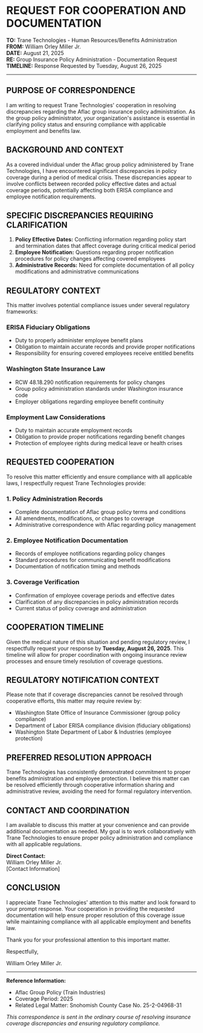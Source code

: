 # REQUEST FOR COOPERATION AND DOCUMENTATION

**TO:** Trane Technologies - Human Resources/Benefits Administration  
**FROM:** William Orley Miller Jr.  
**DATE:** August 21, 2025  
**RE:** Group Insurance Policy Administration - Documentation Request  
**TIMELINE:** Response Requested by Tuesday, August 26, 2025

---

## PURPOSE OF CORRESPONDENCE

I am writing to request Trane Technologies' cooperation in resolving discrepancies regarding the Aflac group insurance policy administration. As the group policy administrator, your organization's assistance is essential in clarifying policy status and ensuring compliance with applicable employment and benefits law.

## BACKGROUND AND CONTEXT

As a covered individual under the Aflac group policy administered by Trane Technologies, I have encountered significant discrepancies in policy coverage during a period of medical crisis. These discrepancies appear to involve conflicts between recorded policy effective dates and actual coverage periods, potentially affecting both ERISA compliance and employee notification requirements.

## SPECIFIC DISCREPANCIES REQUIRING CLARIFICATION

1. **Policy Effective Dates:** Conflicting information regarding policy start and termination dates that affect coverage during critical medical period
2. **Employee Notification:** Questions regarding proper notification procedures for policy changes affecting covered employees
3. **Administrative Records:** Need for complete documentation of all policy modifications and administrative communications

## REGULATORY CONTEXT

This matter involves potential compliance issues under several regulatory frameworks:

### ERISA Fiduciary Obligations
- Duty to properly administer employee benefit plans
- Obligation to maintain accurate records and provide proper notifications
- Responsibility for ensuring covered employees receive entitled benefits

### Washington State Insurance Law
- RCW 48.18.290 notification requirements for policy changes
- Group policy administration standards under Washington insurance code
- Employer obligations regarding employee benefit continuity

### Employment Law Considerations
- Duty to maintain accurate employment records
- Obligation to provide proper notifications regarding benefit changes
- Protection of employee rights during medical leave or health crises

## REQUESTED COOPERATION

To resolve this matter efficiently and ensure compliance with all applicable laws, I respectfully request Trane Technologies provide:

### 1. Policy Administration Records
- Complete documentation of Aflac group policy terms and conditions
- All amendments, modifications, or changes to coverage
- Administrative correspondence with Aflac regarding policy management

### 2. Employee Notification Documentation
- Records of employee notifications regarding policy changes
- Standard procedures for communicating benefit modifications
- Documentation of notification timing and methods

### 3. Coverage Verification
- Confirmation of employee coverage periods and effective dates
- Clarification of any discrepancies in policy administration records
- Current status of policy coverage and administration

## COOPERATION TIMELINE

Given the medical nature of this situation and pending regulatory review, I respectfully request your response by **Tuesday, August 26, 2025**. This timeline will allow for proper coordination with ongoing insurance review processes and ensure timely resolution of coverage questions.

## REGULATORY NOTIFICATION CONTEXT

Please note that if coverage discrepancies cannot be resolved through cooperative efforts, this matter may require review by:
- Washington State Office of Insurance Commissioner (group policy compliance)
- Department of Labor ERISA compliance division (fiduciary obligations)
- Washington State Department of Labor & Industries (employee protection)

## PREFERRED RESOLUTION APPROACH

Trane Technologies has consistently demonstrated commitment to proper benefits administration and employee protection. I believe this matter can be resolved efficiently through cooperative information sharing and administrative review, avoiding the need for formal regulatory intervention.

## CONTACT AND COORDINATION

I am available to discuss this matter at your convenience and can provide additional documentation as needed. My goal is to work collaboratively with Trane Technologies to ensure proper policy administration and compliance with all applicable regulations.

**Direct Contact:**  
William Orley Miller Jr.  
[Contact Information]

## CONCLUSION

I appreciate Trane Technologies' attention to this matter and look forward to your prompt response. Your cooperation in providing the requested documentation will help ensure proper resolution of this coverage issue while maintaining compliance with all applicable employment and benefits law.

Thank you for your professional attention to this important matter.

Respectfully,

William Orley Miller Jr.

---

**Reference Information:**  
- Aflac Group Policy (Train Industries)
- Coverage Period: 2025
- Related Legal Matter: Snohomish County Case No. 25-2-04968-31

*This correspondence is sent in the ordinary course of resolving insurance coverage discrepancies and ensuring regulatory compliance.*